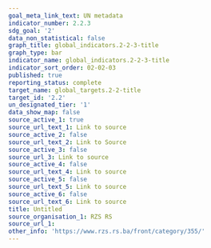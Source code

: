 ```yaml
---
goal_meta_link_text: UN metadata
indicator_number: 2.2.3
sdg_goal: '2'
data_non_statistical: false
graph_title: global_indicators.2-2-3-title
graph_type: bar
indicator_name: global_indicators.2-2-3-title
indicator_sort_order: 02-02-03
published: true
reporting_status: complete
target_name: global_targets.2-2-title
target_id: '2.2'
un_designated_tier: '1'
data_show_map: false
source_active_1: true
source_url_text_1: Link to source
source_active_2: false
source_url_text_2: Link to Source
source_active_3: false
source_url_3: Link to source
source_active_4: false
source_url_text_4: Link to source
source_active_5: false
source_url_text_5: Link to source
source_active_6: false
source_url_text_6: Link to source
title: Untitled
source_organisation_1: RZS RS
source_url_1: 
other_info: 'https://www.rzs.rs.ba/front/category/355/'
---
```

